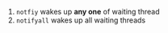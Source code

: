 1. ``` notfiy ``` wakes up **any one** of waiting thread
2. ``` notifyall ``` wakes up all waiting threads
